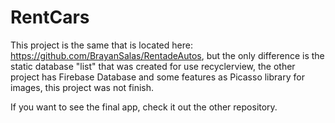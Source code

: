 # RentCars
This project is the same that is located here: https://github.com/BrayanSalas/RentadeAutos, but the only difference is the static database "list" that was created for use recyclerview, the other project has Firebase Database
and some features as Picasso library for images, this project was not finish.
<p>If you want to see the final app, check it out the other repository.
